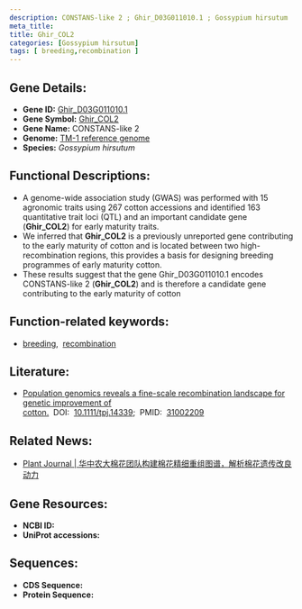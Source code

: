 ```yaml
---
description: CONSTANS-like 2 ; Ghir_D03G011010.1 ; Gossypium hirsutum
meta_title:
title: Ghir_COL2
categories: [Gossypium hirsutum]
tags: [ breeding,recombination ]
---
```


## Gene Details:
- **Gene ID:**	[Ghir_D03G011010.1]()
- **Gene Symbol:** <u>Ghir_COL2</u>
- **Gene Name:** CONSTANS-like 2
- **Genome:** [TM-1 reference genome]()
- **Species:** *Gossypium hirsutum*

## Functional Descriptions:
   - A genome-wide association study (GWAS) was performed with 15 agronomic traits using 267 cotton accessions and identified 163 quantitative trait loci (QTL) and an important candidate gene (**Ghir_COL2**) for early maturity traits.
   - We inferred that **Ghir_COL2** is a previously unreported gene contributing to the early maturity of cotton and is located between two high-recombination regions, this provides a basis for designing breeding programmes of early maturity cotton.
   - These results suggest that the gene Ghir_D03G011010.1 encodes CONSTANS-like 2 (**Ghir_COL2**) and is therefore a candidate gene contributing to the early maturity of cotton 

## Function-related keywords:
   - [breeding](/tags/breeding/),&nbsp;&nbsp;[recombination](/tags/recombination/)

## Literature:
   - [Population genomics reveals a fine-scale recombination landscape for genetic improvement of cotton.]( https://onlinelibrary.wiley.com/doi/10.1111/tpj.14339)&nbsp;&nbsp;DOI:&nbsp;&nbsp;[10.1111/tpj.14339](https://onlinelibrary.wiley.com/doi/10.1111/tpj.14339);&nbsp;&nbsp;PMID:&nbsp;&nbsp;[31002209](https://pubmed.ncbi.nlm.nih.gov/31002209/)

## Related News:
   - [Plant Journal | 华中农大棉花团队构建棉花精细重组图谱，解析棉花遗传改良动力](https://mp.weixin.qq.com/s?__biz=Mzg3MDEwNDEyMg==&mid=2247484235&idx=1&sn=9124cf19290b28aa60c54df393df8751&chksm=ce93ae1ef9e4270806e975c8593a016812571337d3fedf80463b02cfc429cd470c331215b429&scene=27#wechat_redirect)

## Gene Resources:
- **NCBI ID:**  [](https://www.ncbi.nlm.nih.gov/gene/?term=)
- **UniProt accessions:** [](https://www.uniprot.org/uniprotkb//entry)



## Sequences:
- **CDS Sequence:**
- **Protein Sequence:**
